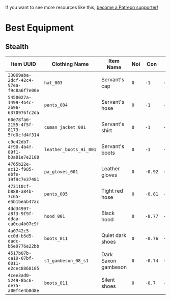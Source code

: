 <!-- TITLE: Best Equipment -->

If you want to see more resources like this, [become a Patreon supporter!](https://www.patreon.com/fireundubh) 

# Best Equipment
## Stealth

Item UUID | Clothing Name | Item Name | Noi | Con | Vis
--- | --- | --- | --- | --- | ---
`33069aba-2dcf-42c4-97ea-f9c8a6f7e06e` | `hat_003` | Servant's cap | `0` | `-1` | `-1`
`5450027a-1499-4b4c-ab96-6370976fc2da` | `pants_004` | Servant's hose | `0` | `-1` | `-1`
`60e78fa6-2155-4f5f-8173-5fd0cfd4f314` | `cuman_jacket_001` | Servant's shirt | `0` | `-1` | `-1`
`c9e42db7-4f90-4b4f-89f1-b3a81e7e2108` | `leather_boots_Hi_001` | Servant's boots | `0` | `-1` | `-1`
`4765b22e-ac12-f985-ebfe-19f9c7e37481` | `pa_gloves_001` | Leather gloves | `0` | `-0.92` | `-0.92`
`473110cf-b888-a84b-7c65-e5b1beab47ac` | `pants_005` | Tight red hose | `0` | `-0.81` | `-0.82`
`4dd34997-a8f3-9f9f-ddaa-ca0ca4b07c9f` | `hood_001` | Black hood | `0` | `-0.77` | `-0.88`
`4a0742c5-ec0d-b5d5-dadc-b5e9776e22bb` | `boots_011` | Quiet dark shoes | `0` | `-0.76` | `-0.72`
`4517b07b-ca19-07bf-6011-e2cec8868185` | `s1_gambeson_08_s1` | Dark Saxon gambeson | `0` | `-0.74` | `-0.84`
`4cee3ad0-5249-8bc6-de75-a00f4e4b0d8e` | `boots_011` | Silent shoes | `0` | `-0.7` | `-0.66`